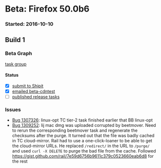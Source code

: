 # Beta: Firefox 50.0b6

### Started: 2016-10-10

## Build 1

### Beta Graph
[task group](https://tools.taskcluster.net/push-inspector/#/ab1WuG6YSvSXJNEx95fakw)


#### Status
- [x] [submit to Shipit](https://wiki.mozilla.org/Release:Release_Automation_on_Mercurial:Starting_a_Release#Submit_to_Ship_It)
- [x] [emailed beta-cdntest](../how-tos/relpro.md#1-email-drivers-re-release-live-on-test-channel)
- [ ] [published release tasks](../how-tos/relpro.md#3-publish-release)

### Issues
- [Bug 1307326](https://bugzil.la/1307326): linux-opt TC tier-2 task finished earlier that BB linux-opt
- [Bug 1309252](https://bugzil.la/1309252): lij mac dmg was uploaded corrupted by beetmover. Need to rerun the corresponding beetmover task and regenerate the checksums after the purge. It turned out that the file was badly cached in TC cloud-mirror. Rail had to use a one-click-loaner to be able to get the cloud-mirror URLs. He replaced `/redirect/` in the URL to `/purge/` and used `curl -X DELETE` to purge the bad file from the cache. Followed https://gist.github.com/rail/7e59d6756b9611c379c0523660eab6d8 for the rest



